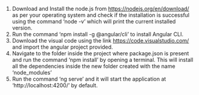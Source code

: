 1) Download and Install the node.js from https://nodejs.org/en/download/ as per your operating system and check if the installation is successful using the command ‘node -v’ which will print the current installed version.
2) Run the command ‘npm install -g @angular/cli’ to install Angular CLI.
3) Download the visual code using the link https://code.visualstudio.com/ and import the angular project provided.
4) Navigate to the folder inside the project where package.json is present and run the command ‘npm install’ by opening a terminal. This will install all the dependencies inside the new folder created with the name ‘node_modules’
5) Run the command ‘ng serve’ and it will start the application at ‘http://localhost:4200/’ by default.
